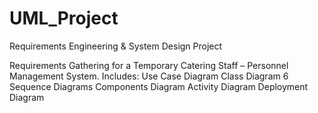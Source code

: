 # UML_Project
Requirements Engineering &amp; System Design Project

Requirements Gathering for a Temporary Catering Staff – Personnel Management System.
Includes: Use Case Diagram
          Class Diagram
          6 Sequence Diagrams
          Components Diagram
          Activity Diagram
          Deployment Diagram


